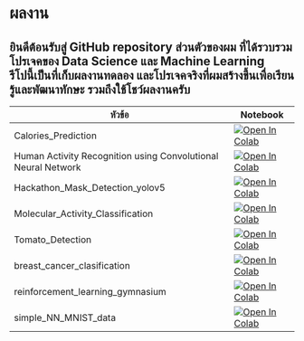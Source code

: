 # ผลงาน
ยินดีต้อนรับสู่ GitHub repository ส่วนตัวของผม ที่ได้รวบรวมโปรเจคของ Data Science และ Machine Learning  
รีโปนี้เป็นที่เก็บผลงานทดลอง และโปรเจคจริงที่ผมสร้างขึ้นเพื่อเรียนรู้และพัฒนาทักษะ รวมถึงใช้โชว์ผลงานครับ
---
| หัวข้อ  | Notebook  |
|---|---|
| Calories_Prediction  | [![Open In Colab](https://colab.research.google.com/assets/colab-badge.svg)](https://drive.google.com/file/d/1rMKzNlc2tyF2jEruqxtRBL4Wk9IHEq6q/view?usp=sharing)   |
| Human Activity Recognition using Convolutional Neural Network  | [![Open In Colab](https://colab.research.google.com/assets/colab-badge.svg)](https://drive.google.com/file/d/1Ibwn7Lyll5v4st0lUQ3bHfTwN-khSWIq/view?usp=sharing)  |
| Hackathon_Mask_Detection_yolov5  | [![Open In Colab](https://colab.research.google.com/assets/colab-badge.svg)](https://drive.google.com/file/d/1-CmZspmWCS_rCNwg30KCRu6NRw6bZT8r/view?usp=sharing)  |
| Molecular_Activity_Classification  | [![Open In Colab](https://colab.research.google.com/assets/colab-badge.svg)](https://drive.google.com/file/d/18G_EaemqwLlh7Ds6XIjvcsnjhS5P6NZ0/view?usp=sharing)  |
| Tomato_Detection  | [![Open In Colab](https://colab.research.google.com/assets/colab-badge.svg)](https://drive.google.com/file/d/14iJZj0Z_PbY__XCoN4H2gtjuQP7ZuBjZ/view?usp=sharing)  |
| breast_cancer_clasification  | [![Open In Colab](https://colab.research.google.com/assets/colab-badge.svg)](https://drive.google.com/file/d/1EduIzUM1MNhCDzwtK0_8Z8r1w_667nZw/view?usp=sharing)  |
| reinforcement_learning_gymnasium  | [![Open In Colab](https://colab.research.google.com/assets/colab-badge.svg)](https://drive.google.com/file/d/1Fn-ltGoNBrOC7F667YgH32KU98tidJd2/view?usp=sharing)  |
| simple_NN_MNIST_data  | [![Open In Colab](https://colab.research.google.com/assets/colab-badge.svg)](https://drive.google.com/file/d/1xd1KSi3rAA_L77iW1aLY3g3M2bL9jZ_5/view?usp=sharing)  |
